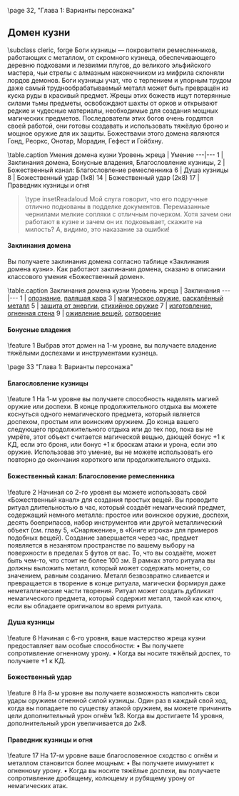 <!-- TODO: Formatting -->
\page 32, "Глава 1: Варианты персонажа"
## Домен кузни
\subclass cleric, forge
Боги кузницы — покровители ремесленников, работающих с металлом, от скромного кузнеца, обеспечивающего деревню подковами и лезвиями плугов, до великого эльфийского мастера, чьи стрелы с алмазным наконечником из мифрила склоняли лордов демонов. Боги кузницы учат, что с терпением и упорным трудом даже самый труднообрабатываемый металл может быть превращён из куска руды в красивый предмет. Жрецы этих божеств ищут потерянные силами тьмы предметы, освобождают шахты от орков и открывают редкие и чудесные материалы, необходимые для создания мощных магических предметов. Последователи этих богов очень гордятся своей работой, они готовы создавать и использовать тяжёлую броню и мощное оружие для их защиты. Божествами этого домена являются Гонд, Реоркс, Онотар, Морадин, Гефест и Гойбхну.

\table.caption Умения домена кузни
Уровень жреца | Умение
---|---
1 | Заклинания домена, Бонусные владения, Благословление кузницы,
2 | Божественный канал: Благословление ремесленника
6 | Душа кузницы
8 | Божественный удар (1к8)
14 | Божественный удар (2к8)
17 | Праведник кузницы и огня

> \type insetReadaloud
> Мой слуга говорит, что его подручные отлично подкованы в подделке документов. Перемазанные чернилами мелкие сопляки с отличным почерком. Хотя зачем они работают в кузне и зачем он их подковывает, скажите на милость? А, видимо, это наказание за ошибки!

#### Заклинания домена
Вы получаете заклинания домена согласно таблице «Заклинания домена кузни». Как работают заклинания домена, сказано в описании классового умения «Божественный домен».

\table.caption Заклинания домена кузни
Уровень жреца | Заклинания
---|---
1 | [опознание](spell.identify), [палящая кара](spell.searing_smite)
3 | [магическое оружие](spell.magic_weapon), [раскалённый металл](spell.heat_metal)
5 | [защита от энергии](spell.protection_from_energy), [стихийное оружие](spell.elemental_weapon)
7 | [изготовление](spell.fabricate), [огненная стена](spell.wall_of_fire)
9 | [оживление вещей](spell.animate_objects), [сотворение](spell.creation)

#### Бонусные владения
\feature 1
Выбрав этот домен на 1-м уровне, вы получаете владение тяжёлыми доспехами и инструментами кузнеца.


\page 33 "Глава 1: Варианты персонажа"
#### Благословление кузницы
\feature 1
На 1-м уровне вы получаете способность наделять магией оружие или доспехи. В конце продолжительного отдыха вы можете коснуться одного немагического предмета, который является доспехом, простым или воинским оружием. До конца вашего следующего продолжительного отдыха или до тех пор, пока вы не умрёте, этот объект считается магической вещью, дающей бонус +1 к КД, если это броня, или бонус +1 к броскам атаки и урона, если это оружие.
Использовав это умение, вы не можете использовать его повторно до окончания короткого или продолжительного отдыха.

#### Божественный канал: Благословение ремесленника
\feature 2
Начиная со 2-го уровня вы можете использовать свой
«Божественный канал» для создания простых вещей.
Вы проводите ритуал длительностью в час, который создаёт немагический предмет, содержащий немного металла: простое или воинское оружие, доспехи, десять боеприпасов, набор инструментов или другой металлический объект (см. главу 5, «Снаряжение», в «Книге игрока» для примеров подобных вещей).
Создание завершается через час, предмет появляется в незанятом пространстве по вашему выбору на поверхности в пределах 5 футов от вас.
То, что вы создаёте, может быть чем-то, что стоит не более 100 зм. В рамках этого ритуала вы должны выложить металл, который может содержать монеты, со значением, равным созданию. Металл безвозвратно сливается и превращается в творение в конце ритуала, магически формируя даже неметаллические части творения.
Ритуал может создать дубликат немагического предмета, который содержит металл, такой как ключ, если вы обладаете оригиналом во время ритуала.
#### Душа кузницы
\feature 6
Начиная с 6-го уровня, ваше мастерство жреца кузни предоставляет вам особые способности:
• Вы получаете сопротивление огненному урону.
• Когда вы носите тяжёлый доспех, то получаете +1
к КД.

#### Божественный удар
\feature 8
На 8-м уровне вы получаете возможность наполнять свои удары оружием огненной силой кузницы. Один раз в каждый свой ход, когда вы попадаете по существу атакой оружием, вы можете причинить цели дополнительный урон огнём 1к8. Когда вы достигаете
14 уровня, дополнительный урон увеличивается до
2к8.

#### Праведник кузницы и огня
\feature 17
На 17-м уровне ваше благословенное сходство с огнём и металлом становится более мощным:
• Вы получаете иммунитет к огненному урону.
• Когда вы носите тяжёлые доспехи, вы получаете сопротивление дробящему, колющему и рубящему урону от немагических атак.
